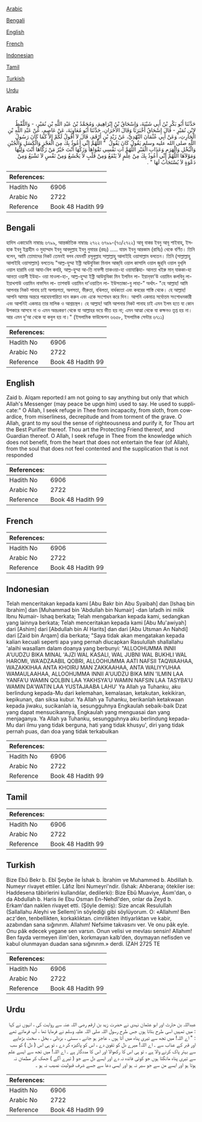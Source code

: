 [Arabic](#arabic)

[Bengali](#bengali)

[English](#english)

[French](#french)

[Indonesian](#indonesian)

[Tamil](#tamil)

[Turkish](#turkish)

[Urdu](#urdu)

## Arabic


<div dir="rtl" lang="ar" style={{fontSize:'larger',backgroundColor:'#f8f9fa',padding:20}}>
حَدَّثَنَا أَبُو بَكْرِ بْنُ أَبِي شَيْبَةَ، وَإِسْحَاقُ بْنُ إِبْرَاهِيمَ، وَمُحَمَّدُ بْنُ عَبْدِ اللَّهِ بْنِ نُمَيْرٍ، - وَاللَّفْظُ لاِبْنِ نُمَيْرٍ - قَالَ إِسْحَاقُ أَخْبَرَنَا وَقَالَ الآَخَرَانِ، حَدَّثَنَا أَبُو مُعَاوِيَةَ، عَنْ عَاصِمٍ، عَنْ عَبْدِ اللَّهِ بْنِ الْحَارِثِ، وَعَنْ أَبِي عُثْمَانَ النَّهْدِيِّ، عَنْ زَيْدِ بْنِ أَرْقَمَ، قَالَ لاَ أَقُولُ لَكُمْ إِلاَّ كَمَا كَانَ رَسُولُ اللَّهِ صلى الله عليه وسلم يَقُولُ كَانَ يَقُولُ ‏ "‏ اللَّهُمَّ إِنِّي أَعُوذُ بِكَ مِنَ الْعَجْزِ وَالْكَسَلِ وَالْجُبْنِ وَالْبُخْلِ وَالْهَرَمِ وَعَذَابِ الْقَبْرِ اللَّهُمَّ آتِ نَفْسِي تَقْوَاهَا وَزَكِّهَا أَنْتَ خَيْرُ مَنْ زَكَّاهَا أَنْتَ وَلِيُّهَا وَمَوْلاَهَا اللَّهُمَّ إِنِّي أَعُوذُ بِكَ مِنْ عِلْمٍ لاَ يَنْفَعُ وَمِنْ قَلْبٍ لاَ يَخْشَعُ وَمِنْ نَفْسٍ لاَ تَشْبَعُ وَمِنْ دَعْوَةٍ لاَ يُسْتَجَابُ لَهَا ‏"‏ ‏.‏
</div>
<div style={{backgroundColor:'#f8f9fa',padding:20, marginBottom: 10}}><table> <thead> <tr> <th>References:</th> <th></th> </tr> </thead> <tbody><tr><td>Hadith No</td><td>6906</td></tr><tr><td>Arabic No</td><td>2722</td></tr><tr><td>Reference</td><td>Book 48 Hadith 99</td></tr></tbody></table></div>

## Bengali


<div dir="ltr" lang="bn" style={{fontSize:'larger',backgroundColor:'#f8f9fa',padding:20}}>
হাদিস একাডেমি নাম্বারঃ ৬৭৯৯, আন্তর্জাতিক নাম্বারঃ ২৭২২ ৬৭৯৯-(৭৩/২৭২২) আবূ বাকর ইবনু আবূ শাইবাহ্, ইসহাক ইবনু ইব্রাহীম ও মুহাম্মাদ ইবনু আবদুল্লাহ ইবনু নুমায়র (রহঃ) ..... যায়দ ইবনু আরকাম (রাযিঃ) থেকে বর্ণিত। তিনি বলেন, আমি তোমাদের নিকট তেমনই বলব যেমনটি রসূলুল্লাহ সাল্লাল্লাহু আলাইহি ওয়াসাল্লাম বলতেন। তিনি (সাল্লাল্লাহু আলাইহি ওয়াসাল্লাম) বলতেনঃ "আল্ল-হুম্মা ইন্নী আউযুবিকা মিনাল আজ্‌যি ওয়াল কাসালি ওয়াল জুৱ্‌নি ওয়াল বুখ্‌লি ওয়াল হারামি ওয়া আযা-বিল কবরি, আল্ল-হুম্মা আ-তি নাফসী তাকওয়া-হা ওয়াযাক্কিহা- আনতা খইরু মান্‌ যাককা-হা আনতা ওয়ালী ইউহা- ওয়া মাওলা-হা-, আল্ল-হুম্মা ইন্নী আউযুবিকা মিন ইলমিন লা- ইয়ান্‌ফা'উ ওয়ামিন কলবিনু লা- ইয়াখশাউ ওয়ামিন নাফসিন লা- তাশবাউ ওয়ামিন দা’ওয়াতিন লা- ইউসতাজা-বু লাহা-” অর্থাৎ- "হে আল্লাহ! আমি আপনার নিকট পানাহ চাই অপারগতা, অলসতা, ভীরুতা, বখিলতা, বার্ধক্যতা এবং কবরের শাস্তি থেকে। হে আল্লাহ! আপনি আমার অন্তরে পরহেযগারিতা দান করুন এবং একে সংশোধন করে দিন। আপনি একমাত্র সর্বোত্তম সংশোধনকারী এবং আপনিই একমাত্র তার মালিক ও আশ্রয়স্থল। হে আল্লাহ! আমি আপনার নিকট পানাহ চাই এমন ইলম হতে যা কোন উপকারে আসবে না ও এমন অন্তঃকরণ থেকে যা আল্লাহর ভয়ে ভীত হয় না; এমন আত্মা থেকে যা কক্ষনও তৃপ্ত হয় না। আর এমন দু’আ থেকে যা কবুল হয় না।" (ইসলামিক ফাউন্ডেশন ৬৬৫৮, ইসলামিক সেন্টার ৬৭১১)
</div>
<div style={{backgroundColor:'#f8f9fa',padding:20, marginBottom: 10}}><table> <thead> <tr> <th>References:</th> <th></th> </tr> </thead> <tbody><tr><td>Hadith No</td><td>6906</td></tr><tr><td>Arabic No</td><td>2722</td></tr><tr><td>Reference</td><td>Book 48 Hadith 99</td></tr></tbody></table></div>

## English


<div dir="ltr" lang="en" style={{fontSize:'larger',backgroundColor:'#f8f9fa',padding:20}}>
Zaid b. Alqam reported:I am not going to say anything but only that which Allah's Messenger (may peace be upgn him) used to say. He used to supplicate:" O Allah, I seek refuge in Thee from incapacity, from sloth, from cowardice, from miserliness, decrepitude and from torment of the grave. O Allah, grant to my soul the sense of righteousness and purify it, for Thou art the Best Purifier thereof. Thou art the Protecting Friend thereof, and Guardian thereof. O Allah, I seek refuge in Thee from the knowledge which does not benefit, from the heart that does not entertain the fear (of Allah), from the soul that does not feel contented and the supplication that is not responded
</div>
<div style={{backgroundColor:'#f8f9fa',padding:20, marginBottom: 10}}><table> <thead> <tr> <th>References:</th> <th></th> </tr> </thead> <tbody><tr><td>Hadith No</td><td>6906</td></tr><tr><td>Arabic No</td><td>2722</td></tr><tr><td>Reference</td><td>Book 48 Hadith 99</td></tr></tbody></table></div>

## French


<div dir="ltr" lang="fr" style={{fontSize:'larger',backgroundColor:'#f8f9fa',padding:20}}>

</div>
<div style={{backgroundColor:'#f8f9fa',padding:20, marginBottom: 10}}><table> <thead> <tr> <th>References:</th> <th></th> </tr> </thead> <tbody><tr><td>Hadith No</td><td>6906</td></tr><tr><td>Arabic No</td><td>2722</td></tr><tr><td>Reference</td><td>Book 48 Hadith 99</td></tr></tbody></table></div>

## Indonesian


<div dir="ltr" lang="id" style={{fontSize:'larger',backgroundColor:'#f8f9fa',padding:20}}>
Telah menceritakan kepada kami [Abu Bakr bin Abu Syaibah] dan [Ishaq bin Ibrahim] dan [Muhammad bin 'Abdullah bin Numair] -dan lafadh ini milik Ibnu Numair- Ishaq berkata; Telah mengabarkan kepada kami, sedangkan yang lainnya berkata; Telah menceritakan kepada kami [Abu Mu'awiyah] dari [Ashim] dari [Abdullah bin Al Harits] dan dari [Abu Utsman An Nahdi] dari [Zaid bin Arqam] dia berkata; "Saya tidak akan mengatakan kepada kalian kecuali seperti apa yang pernah diucapkan Rasulullah shallallahu 'alaihi wasallam dalam doanya yang berbunyi: "ALLOOHUMMA INNII A'UUDZU BIKA MINAL 'AJZI WAL KASALI, WAL JUBNI WAL BUKHLI WAL HAROMI, WA'ADZAABIL QOBRI, ALLOOHUMMA AATI NAFSII TAQWAAHAA, WAZAKKIHAA ANTA KHOIRU MAN ZAKKAAHAA, ANTA WALIYYUHAA WAMAULAAHAA, ALLOOHUMMA INNII A'UUDZU BIKA MIN 'ILMIN LAA YANFA'U WAMIN QOLBIN LAA YAKHSYA'U WAMIN NAFSIN LAA TASYBA'U WAMIN DA'WATIN LAA YUSTAJAABA LAHU' Ya Allah ya Tuhanku, aku berlindung kepada-Mu dari kelemahan, kemalasan, ketakutan, kekikiran, kepikunan, dan siksa kubur. Ya Allah ya Tuhanku, berikanlah ketakwaan kepada jiwaku, sucikanlah ia, sesungguhnya Engkaulah sebaik-baik Dzat yang dapat mensucikannya, Engkaulah yang menguasai dan yang menjaganya. Ya Allah ya Tuhanku, sesungguhnya aku berlindung kepada-Mu dari ilmu yang tidak berguna, hati yang tidak khusyu', diri yang tidak pernah puas, dan doa yang tidak terkabulkan
</div>
<div style={{backgroundColor:'#f8f9fa',padding:20, marginBottom: 10}}><table> <thead> <tr> <th>References:</th> <th></th> </tr> </thead> <tbody><tr><td>Hadith No</td><td>6906</td></tr><tr><td>Arabic No</td><td>2722</td></tr><tr><td>Reference</td><td>Book 48 Hadith 99</td></tr></tbody></table></div>

## Tamil


<div dir="ltr" lang="ta" style={{fontSize:'larger',backgroundColor:'#f8f9fa',padding:20}}>

</div>
<div style={{backgroundColor:'#f8f9fa',padding:20, marginBottom: 10}}><table> <thead> <tr> <th>References:</th> <th></th> </tr> </thead> <tbody><tr><td>Hadith No</td><td>6906</td></tr><tr><td>Arabic No</td><td>2722</td></tr><tr><td>Reference</td><td>Book 48 Hadith 99</td></tr></tbody></table></div>

## Turkish


<div dir="ltr" lang="tr" style={{fontSize:'larger',backgroundColor:'#f8f9fa',padding:20}}>
Bize Ebû Bekr b. Ebî Şeybe ile İshak b. İbrahim ve Muhammed b. Abdillah b. Numeyr rivayet ettiler. Lâfız İbni Numeyri'ndir. (İshak: Ahberana; ötekiler ise: Haddesena tâbirlerini kullandılar, dedilerki): Bize Ebû Muaviye, Âsım'dan, o da Abdullah b. Haris ile Ebu Osman En-Nehdî'den, onlar da Zeyd b. Erkam'dan naklen rivayet etti. (Şöyle de­miş): Size ancak Resulullah (Sallallahu Aleyhi ve Sellem)'in söylediği gibi söylüyorum. O: «Allahım! Ben acz'den, tenbellikten, korkaklıktan. cimrilikten ihtiyarlıktan ve kabir, azabından sana sığınırım. Allahım! Nefsime takvasını ver. Ve onu pâk eyle. Onu pâk edecek yegane sen varsın. Onun velisi ve mevlası sensin! Allahım! Ben fayda vermeyen ilim'den, korkmayan kalb'den, doymayan nefisden ve kabul olunmayan duadan sana sığınırım.» derdi. İZAH 2725 TE
</div>
<div style={{backgroundColor:'#f8f9fa',padding:20, marginBottom: 10}}><table> <thead> <tr> <th>References:</th> <th></th> </tr> </thead> <tbody><tr><td>Hadith No</td><td>6906</td></tr><tr><td>Arabic No</td><td>2722</td></tr><tr><td>Reference</td><td>Book 48 Hadith 99</td></tr></tbody></table></div>

## Urdu


<div dir="rtl" lang="ur" style={{fontSize:'larger',backgroundColor:'#f8f9fa',padding:20}}>
عبداللہ بن حارث اور ابو عثمان نہدی نے حضرت زید بن ارقم رضی اللہ عنہ سے روایت کی ، انہوں نے کہا : میں تمہیں اسی طرح بتاتا ہوں جس طرح رسول اللہ صلی اللہ علیہ وسلم نے فرمایا تھا ، آپ فرماتے تھے : " اے اللہ! میں تجھ سے تیری پناہ میں آتا ہوں ، عاجز ہو جانے ، سستی ، بزدلی ، بخل ، سخت بڑھاپے اور قبر کے عذاب سے ۔ اے اللہ! میرے دل کو تقویٰ دے ، اس کو پاکیزہ کر دے ، تو ہی اس ( دل ) کو سب سے بہتر پاک کرنے والا ہے ، تو ہی اس کا رکھوالا اور اس کا مددگار ہے ۔ اے اللہ! میں تجھ سے ایسے علم سے تیری پناہ مانگتا ہوں جو کوئی فائدہ نہ دے اور ایسے دل سے جو ( تیرے آگے ) جھک کر مطمئن نہ ہوتا ہو اور ایسے من سے جو سیر نہ ہو اور ایسی دعا سے جسے شرف قبولیت نصیب نہ ہو ۔
</div>
<div style={{backgroundColor:'#f8f9fa',padding:20, marginBottom: 10}}><table> <thead> <tr> <th>References:</th> <th></th> </tr> </thead> <tbody><tr><td>Hadith No</td><td>6906</td></tr><tr><td>Arabic No</td><td>2722</td></tr><tr><td>Reference</td><td>Book 48 Hadith 99</td></tr></tbody></table></div>